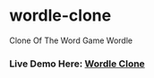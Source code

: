 # wordle-clone
Clone Of The Word Game Wordle

### Live Demo Here: [Wordle Clone](https://gabrielmwarren.github.io/wordle-clone/)

